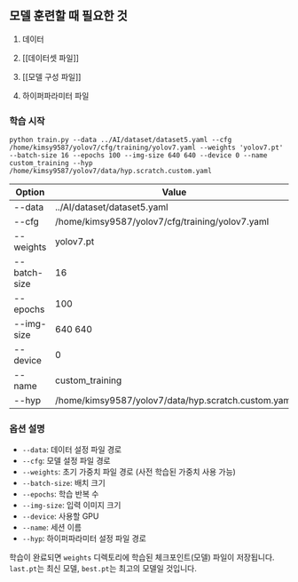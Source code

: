 ## 모델 훈련할 때 필요한 것
1. 데이터
2. [[데이터셋 파일]]

3. [[모델 구성 파일]]

4. 하이퍼파라미터 파일

### 학습 시작

```
python train.py --data ../AI/dataset/dataset5.yaml --cfg /home/kimsy9587/yolov7/cfg/training/yolov7.yaml --weights 'yolov7.pt' --batch-size 16 --epochs 100 --img-size 640 640 --device 0 --name custom_training --hyp /home/kimsy9587/yolov7/data/hyp.scratch.custom.yaml
```

| Option       | Value                                               |
| ------------ | --------------------------------------------------- |
| --data       | ../AI/dataset/dataset5.yaml                         |
| --cfg        | /home/kimsy9587/yolov7/cfg/training/yolov7.yaml     |
| --weights    | yolov7.pt                                           |
| --batch-size | 16                                                  |
| --epochs     | 100                                                 |
| --img-size   | 640 640                                             |
| --device     | 0                                                   |
| --name       | custom_training                                     |
| --hyp        | /home/kimsy9587/yolov7/data/hyp.scratch.custom.yaml |
### 옵션 설명

- `--data`: 데이터 설정 파일 경로
- `--cfg`: 모델 설정 파일 경로
- `--weights`: 초기 가중치 파일 경로 (사전 학습된 가중치 사용 가능)
- `--batch-size`: 배치 크기
- `--epochs`: 학습 반복 수
- `--img-size`: 입력 이미지 크기
- `--device`: 사용할 GPU
- `--name`: 세션 이름
- `--hyp`: 하이퍼파라미터 설정 파일 경로

학습이 완료되면 `weights` 디렉토리에 학습된 체크포인트(모델) 파일이 저장됩니다. `last.pt`는 최신 모델, `best.pt`는 최고의 모델일 것입니다.